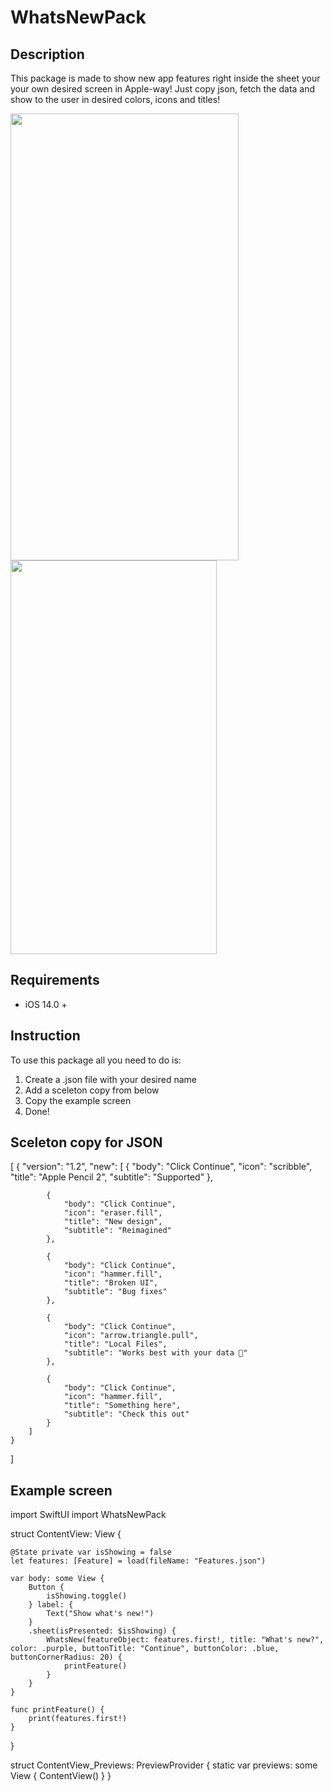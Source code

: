 # WhatsNewPack

## Description
This package is made to show new app features right inside the sheet your your own desired screen in Apple-way!
Just copy json, fetch the data and show to the user in desired colors, icons and titles!

<img src="https://user-images.githubusercontent.com/56929597/265215838-a97fc943-de01-4c19-a724-956d98ca576b.png" 
     width="365" height="715">
     <img src="https://user-images.githubusercontent.com/56929597/265252639-2f363ed4-657a-4212-9ca6-77feb8623888.png" 
     width="330" height="630">

## Requirements
 - iOS 14.0 +


## Instruction
To use this package all you need to do is:
 1. Create a .json file with your desired name
 2. Add a sceleton copy from below
 3. Copy the example screen
 4. Done!



## Sceleton copy for JSON
[
    {
        "version": "1.2",
        "new": [
            {
                "body": "Click Continue",
                "icon": "scribble",
                "title": "Apple Pencil 2",
                "subtitle": "Supported"
            },
     
            {
                "body": "Click Continue",
                "icon": "eraser.fill",
                "title": "New design",
                "subtitle": "Reimagined"
            },
            
            {
                "body": "Click Continue",
                "icon": "hammer.fill",
                "title": "Broken UI",
                "subtitle": "Bug fixes"
            },
            
            {
                "body": "Click Continue",
                "icon": "arrow.triangle.pull",
                "title": "Local Files",
                "subtitle": "Works best with your data 🥳"
            },
            
            {
                "body": "Click Continue",
                "icon": "hammer.fill",
                "title": "Something here",
                "subtitle": "Check this out"
            }
        ]
    }
]

## Example screen

import SwiftUI
import WhatsNewPack

struct ContentView: View {
    
    @State private var isShowing = false
    let features: [Feature] = load(fileName: "Features.json")
    
    var body: some View {
        Button {
            isShowing.toggle()
        } label: {
            Text("Show what's new!")
        }
        .sheet(isPresented: $isShowing) {
            WhatsNew(featureObject: features.first!, title: "What's new?", color: .purple, buttonTitle: "Continue", buttonColor: .blue, buttonCornerRadius: 20) {
                printFeature()
            }
        }
    }
    
    func printFeature() {
        print(features.first!)
    }
}

struct ContentView_Previews: PreviewProvider {
    static var previews: some View {
        ContentView()
    }
}

